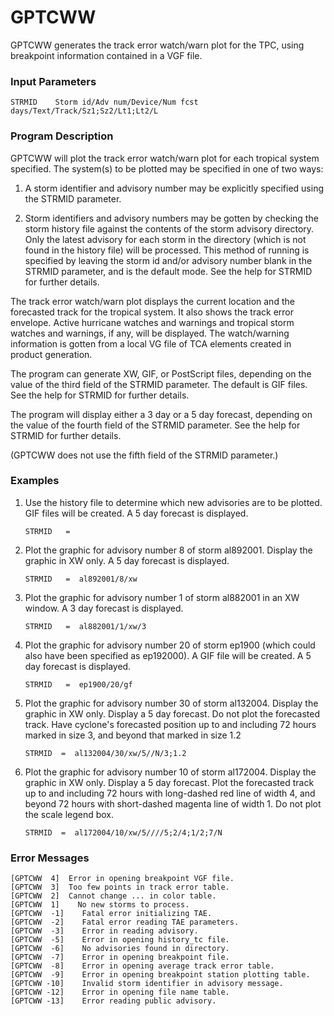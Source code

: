 # GPTCWW

GPTCWW generates the track error watch/warn plot for the TPC, using
breakpoint information contained in a VGF file.


### Input Parameters
 
    STRMID    Storm id/Adv num/Device/Num fcst days/Text/Track/Sz1;Sz2/Lt1;Lt2/L
 
 
### Program Description
 
GPTCWW will plot the track error watch/warn plot for each tropical
system specified.  The system(s) to be plotted may be specified in
one of two ways:

1) A storm identifier and advisory number may be explicitly
    specified using the STRMID parameter.

2) Storm identifiers and advisory numbers may be gotten by
    checking the storm history file against the contents of
    the storm advisory directory.  Only the latest advisory
    for each storm in the directory (which is not found in the
    history file) will be processed.  This method of running is
    specified by leaving the storm id and/or advisory number
    blank in the STRMID parameter, and is the default mode.
    See the help for STRMID for further details.

The track error watch/warn plot displays the current location and
the forecasted track for the tropical system.  It also shows the
track error envelope.  Active hurricane watches and warnings and
tropical storm watches and warnings, if any, will be displayed.
The watch/warning information is gotten from a local VG file of
TCA elements created in product generation.

The program can generate XW, GIF, or PostScript files, depending
on the value of the third field of the STRMID parameter.  The
default is GIF files.  See the help for STRMID for further details.

The program will display either a 3 day or a 5 day forecast,
depending on the value of the fourth field of the STRMID
parameter.  See the help for STRMID for further details.

(GPTCWW does not use the fifth field of the STRMID parameter.)

 
### Examples
 
1.  Use the history file to determine which new advisories are to
be plotted.  GIF files will be created.  A 5 day forecast
is displayed.

	    STRMID	 =

2.  Plot the graphic for advisory number 8 of storm al892001.
    Display the graphic in XW only.  A 5 day forecast is displayed.

	    STRMID	 =  al892001/8/xw

3.  Plot the graphic for advisory number 1 of storm al882001 in an
XW window.  A 3 day forecast is displayed.

	    STRMID	 =  al882001/1/xw/3

4.  Plot the graphic for advisory number 20 of storm ep1900 (which
could also have been specified as ep192000).  A GIF file will be
    created.  A 5 day forecast is displayed.

	    STRMID   =  ep1900/20/gf

5.  Plot the graphic for advisory number 30 of storm al132004.
    Display the graphic in XW only.  Display a 5 day forecast.
    Do not plot the forecasted track.  Have cyclone's forecasted
    position up to and including 72 hours marked in size 3, and
    beyond that marked in size 1.2

        STRMID	=  al132004/30/xw/5//N/3;1.2

6.  Plot the graphic for advisory number 10 of storm al172004.
    Display the graphic in XW only.  Display a 5 day forecast.
    Plot the forecasted track up to and including 72 hours with
long-dashed red line of width 4, and beyond 72 hours with
short-dashed magenta line of width 1.  Do not plot the
    scale legend box.

        STRMID	=  al172004/10/xw/5////5;2/4;1/2;7/N

### Error Messages
 
    [GPTCWW  4]  Error in opening breakpoint VGF file.
    [GPTCWW  3]  Too few points in track error table.
    [GPTCWW  2]  Cannot change ... in color table.
    [GPTCWW  1]    No new storms to process.
    [GPTCWW  -1]    Fatal error initializing TAE.
    [GPTCWW  -2]    Fatal error reading TAE parameters.
    [GPTCWW  -3]    Error in reading advisory.
    [GPTCWW  -5]    Error in opening history_tc file.
    [GPTCWW  -6]    No advisories found in directory.
    [GPTCWW  -7]    Error in opening breakpoint file.
    [GPTCWW  -8]    Error in opening average track error table.
    [GPTCWW  -9]    Error in opening breakpoint station plotting table.
    [GPTCWW -10]    Invalid storm identifier in advisory message.
    [GPTCWW -12]    Error in opening file name table.
    [GPTCWW -13]    Error reading public advisory.
